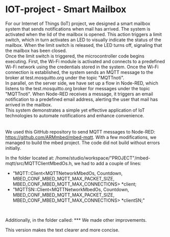 # IOT-project - Smart Mailbox

For our Internet of Things (IoT) project, we designed a smart mailbox system that sends notifications when mail has arrived. The system is activated when the lid of the mailbox is opened. This action triggers a limit switch, which in turn activates an LED to visually indicate the status of the mailbox. When the limit switch is released, the LED turns off, signaling that the mailbox has been closed.
<br>
Once the limit switch is triggered, the microcontroller code begins executing. First, the Wi-Fi module is activated and connects to a predefined Wi-Fi network using the credentials stored in the system. Once the Wi-Fi connection is established, the system sends an MQTT message to the broker at test.mosquitto.org under the topic "MQTTnoti".
<br>
In parallel, on the server side, we have set up a flow in Node-RED, which listens to the test.mosquitto.org broker for messages under the topic "MQTTnoti". When Node-RED receives a message, it triggers an email notification to a predefined email address, alerting the user that mail has arrived in the mailbox.
<br>
This system demonstrates a simple yet effective application of IoT technologies to automate notifications and enhance convenience.
<br>
<br>
<br>
We used this GitHub repository to send MQTT messages to Node-RED: https://github.com/ARMmbed/mbed-mqtt.
With a few modifications, we managed to build the mbed project. The code did not build without errors initially.

In the folder located at: /home/studio/workspace/"PROJECT"/mbed-mqtt/src/MQTTClientMbedOs.h, we had to add a couple of lines:

- "MQTT::Client<MQTTNetworkMbedOs, Countdown, MBED_CONF_MBED_MQTT_MAX_PACKET_SIZE, MBED_CONF_MBED_MQTT_MAX_CONNECTIONS> *client;<br>
- "MQTTSN::Client<MQTTNetworkMbedOs, Countdown, MBED_CONF_MBED_MQTT_MAX_PACKET_SIZE, MBED_CONF_MBED_MQTT_MAX_CONNECTIONS> *clientSN;"
<br>
  
Additionally, in the folder called: ***
We made other improvements.

This version makes the text clearer and more concise.
